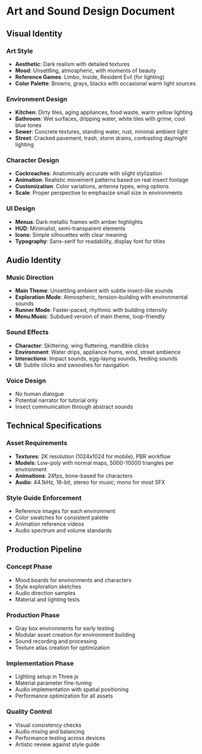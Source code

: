 # Art and Sound Design Document

## Visual Identity

### Art Style
- **Aesthetic**: Dark realism with detailed textures
- **Mood**: Unsettling, atmospheric, with moments of beauty
- **Reference Games**: Limbo, Inside, Resident Evil (for lighting)
- **Color Palette**: Browns, grays, blacks with occasional warm light sources

### Environment Design
- **Kitchen**: Dirty tiles, aging appliances, food waste, warm yellow lighting
- **Bathroom**: Wet surfaces, dripping water, white tiles with grime, cool blue tones
- **Sewer**: Concrete textures, standing water, rust, minimal ambient light
- **Street**: Cracked pavement, trash, storm drains, contrasting day/night lighting

### Character Design
- **Cockroaches**: Anatomically accurate with slight stylization
- **Animation**: Realistic movement patterns based on real insect footage
- **Customization**: Color variations, antenna types, wing options
- **Scale**: Proper perspective to emphasize small size in environments

### UI Design
- **Menus**: Dark metallic frames with amber highlights
- **HUD**: Minimalist, semi-transparent elements
- **Icons**: Simple silhouettes with clear meaning
- **Typography**: Sans-serif for readability, display font for titles

## Audio Identity

### Music Direction
- **Main Theme**: Unsettling ambient with subtle insect-like sounds
- **Exploration Mode**: Atmospheric, tension-building with environmental sounds
- **Runner Mode**: Faster-paced, rhythmic with building intensity
- **Menu Music**: Subdued version of main theme, loop-friendly

### Sound Effects
- **Character**: Skittering, wing fluttering, mandible clicks
- **Environment**: Water drips, appliance hums, wind, street ambience
- **Interactions**: Impact sounds, egg-laying sounds, feeding sounds
- **UI**: Subtle clicks and swooshes for navigation

### Voice Design
- No human dialogue
- Potential narrator for tutorial only
- Insect communication through abstract sounds

## Technical Specifications

### Asset Requirements
- **Textures**: 2K resolution (1024x1024 for mobile), PBR workflow
- **Models**: Low-poly with normal maps, 5000-10000 triangles per environment
- **Animations**: 24fps, bone-based for characters
- **Audio**: 44.1kHz, 16-bit, stereo for music; mono for most SFX

### Style Guide Enforcement
- Reference images for each environment
- Color swatches for consistent palette
- Animation reference videos
- Audio spectrum and volume standards

## Production Pipeline

### Concept Phase
- Mood boards for environments and characters
- Style exploration sketches
- Audio direction samples
- Material and lighting tests

### Production Phase
- Gray box environments for early testing
- Modular asset creation for environment building
- Sound recording and processing
- Texture atlas creation for optimization

### Implementation Phase
- Lighting setup in Three.js
- Material parameter fine-tuning
- Audio implementation with spatial positioning
- Performance optimization for all assets

### Quality Control
- Visual consistency checks
- Audio mixing and balancing
- Performance testing across devices
- Artistic review against style guide 